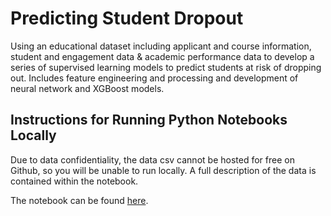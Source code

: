 # Predicting Student Dropout
Using an educational dataset including applicant and course information, student and engagement data & academic performance data to develop a series of supervised learning models to predict students at risk of dropping out. Includes feature engineering and processing and development of neural network and XGBoost models.
## Instructions for Running Python Notebooks Locally
Due to data confidentiality, the data csv cannot be hosted for free on Github, so you will be unable to run locally. A full description of the data is contained within the notebook.

The notebook can be found [here](https://github.com/tomjhagan/portfolio/blob/main/predicting-student-dropout/notebooks/eda_and_model.ipynb).
